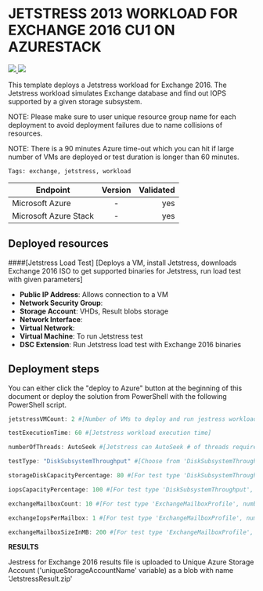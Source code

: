 # JETSTRESS 2013 WORKLOAD FOR EXCHANGE 2016 CU1 ON AZURESTACK


<a href="https://portal.azure.com/#create/Microsoft.Template/uri/https%3A%2F%2Fraw.githubusercontent.com%2FAzure%2FAzureStack-QuickStart-Templates%2Fmaster%2Fjetstress-2013-exchange-loadtest%2Fazuredeploy.json" target="_blank">
    <img src="http://azuredeploy.net/deploybutton.png"/>
</a>
<a href="http://armviz.io/#/?load=https%3A%2F%2Fraw.githubusercontent.com%2FAzure%2FAzureStack-QuickStart-Templates%2Fmaster%2Fjetstress-2013-exchange-loadtest%2Fazuredeploy.json" target="_blank">
    <img src="http://armviz.io/visualizebutton.png"/>
</a>

This template deploys a Jetstress workload for Exchange 2016. The Jetstress workload simulates Exchange database and find out IOPS supported by a given storage subsystem.

NOTE: Please make sure to user unique resource group name for each deployment to avoid deployment failures due to name collisions of resources.

NOTE: There is a 90 minutes Azure time-out which you can hit if large number of VMs are deployed or test duration is longer than 60 minutes.

`Tags: exchange, jetstress, workload`

| Endpoint        | Version           | Validated  |
| ------------- |:-------------:| -----:|
| Microsoft Azure      | - | yes |
| Microsoft Azure Stack      | - |  yes |


## Deployed resources

####[Jetstress Load Test]
[Deploys a VM, install Jetstress, downloads Exchange 2016 ISO to get supported binaries for Jetstress, run load test with given parameters]
+ **Public IP Address**: Allows connection to a VM
+ **Network Security Group**: 
+ **Storage Account**: VHDs, Result blobs storage
+ **Network Interface**: 
+ **Virtual Network**: 
+ **Virtual Machine**: To run Jetstress test
+ **DSC Extension**: Run Jetstress load test with Exchange 2016 binaries


## Deployment steps
You can either click the "deploy to Azure" button at the beginning of this document or deploy the solution from PowerShell with the following PowerShell script.

```PowerShell
jetstressVMCount: 2 #[Number of VMs to deploy and run jestress workload]

testExecutionTime: 60 #[Jetstress workload execution time]

numberOfThreads: AutoSeek #[Jetstress can AutoSeek # of threads required or you can provide from available options]

testType: "DiskSubsystemThroughput" #[Choose from 'DiskSubsystemThroughput' where % of storage capacity and iops capacity can be provided or 'ExchangeMailboxProfile' where number of mailbox, iops/mailbox and mailbox size can be provided]

storageDiskCapacityPercentage: 80 #[For test type 'DiskSubsystemThroughput', storage capacity percentage to occupy]

iopsCapacityPercentage: 100 #[For test type 'DiskSubsystemThroughput', iops capacity percentage to occupy]

exchangeMailboxCount: 10 #[For test type 'ExchangeMailboxProfile', number of exchange mailbox to deploy]

exchangeIopsPerMailbox: 1 #[For test type 'ExchangeMailboxProfile', number of iops per mailbox]

exchangeMailboxSizeInMB: 200 #[For test type 'ExchangeMailboxProfile', size of exchange mailbox in MBs]
```

<b>RESULTS</b>

Jestress for Exchange 2016 results file is uploaded to Unique Azure Storage Account ('uniqueStorageAccountName' variable) as a blob with name 'JetstressResult.zip'


